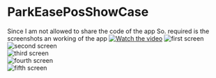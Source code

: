 # ParkEasePosShowCase
Since I am not allowed to share the code of the app So. required is the screenshots an working of the app
[![Watch the video](redirecting.png)](https://youtu.be/N7wPJXrrxPo)
<img src="image1.png" alt="first screen" >  
<img src="image2.png" alt="second screen" >  
<img src="image3.png" alt="third screen" >  
<img src="image4.png" alt="fourth screen" >  
<img src="image5.png" alt="fifth screen" >  
